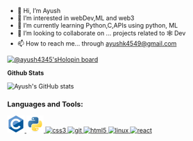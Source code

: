 - 👋 Hi, I’m Ayush
- 👀 I’m interested in webDev,ML and web3
- 🌱 I’m currently learning Python,C,APIs using python, ML
- 💞️ I’m looking to collaborate on ... projects related to 🕸 Dev 
- 📫 How to reach me... through ayushk4549@gmail.com

[![@ayush4345'sHolopin board](https://holopin.me/ayush4345)](https://holopin.io/@ayush4345)

**Github Stats**

![Ayush's GitHub stats](https://github-readme-stats.vercel.app/api?username=ayush4345&show_icons=true&theme=radical)

<h3 align="left">Languages and Tools:</h3>
<p align="left"> 
  <a href="https://www.cprogramming.com/" target="_blank"> <img src="https://github.com/devicons/devicon/blob/master/icons/c/c-original.svg" alt="c" width="40" height="40"/> </a> 
  <a href="https://python.org" target="_blank"> <img src="https://github.com/devicons/devicon/blob/master/icons/python/python-original.svg" alt="python" width="40" height="40"/> </a> 
  <a href="https://www.w3schools.com/css/" target="_blank"> <img src="https://cdn.jsdelivr.net/gh/devicons/devicon/icons/css3/css3-original.svg" alt="css3" width="40" height="40"/> </a> 
   <a href="https://git-scm.com/" target="_blank"> <img src="https://www.vectorlogo.zone/logos/git-scm/git-scm-icon.svg" alt="git" width="40" height="40"/> </a> 
  <a href="https://www.w3.org/html/" target="_blank"> 
            <img src="https://cdn.jsdelivr.net/gh/devicons/devicon/icons/html5/html5-original.svg"
           alt="html5" width="40" height="40"/> </a> 
  <a href="https://www.linux.org/" target="_blank"> 
            <img src="https://cdn.jsdelivr.net/gh/devicons/devicon/icons/linux/linux-original.svg"
           alt="linux" width="40" height="40"/> </a>
  <a href="https://www.reactjs.org" target="_blank"> 
            <img src="https://cdn.jsdelivr.net/gh/devicons/devicon/icons/react/react-original.svg"  alt="react" width="40" height="40"/> </a> </p>
<!---
ayush4345/ayush4345 is a ✨ special ✨ repository because its `README.md` (this file) appears on your GitHub profile.
You can click the Preview link to take a look at your changes.
--->
